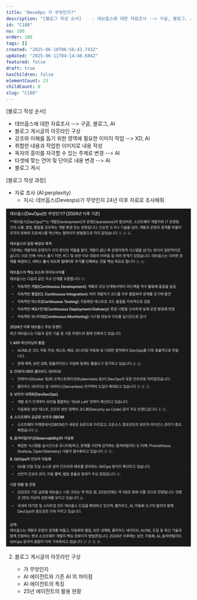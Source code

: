 ```yaml
---
title: "DeveOps 가 무엇인지?"
description: "[블로그 작성 순서]    - 데브옵스에 대한 자료조사 --> 구글, 블로그, AI   - 블로그 게시글의 아웃라인 구상   - 강조와 이해를 돕기 위한 영역에 필요한 이미지 작업 --> XD, AI   - 취합한 내용과 작업한 이미지로 내용 작성   - 독자의 흥미를..."
id: "C188"
no: 188
order: 188
tags: []
created: "2025-06-10T06:56:41.743Z"
updated: "2025-06-11T04:14:46.684Z"
featured: false
draft: true
hasChildren: false
elementCount: 23
childCount: 0
slug: "C188"
---
```


[블로그 작성 순서]

  - 데브옵스에 대한 자료조사 --> 구글, 블로그, AI
  - 블로그 게시글의 아웃라인 구상
  - 강조와 이해를 돕기 위한 영역에 필요한 이미지 작업 --> XD, AI
  - 취합한 내용과 작업한 이미지로 내용 작성
  - 독자의 흥미를 자극할 수 있는 주제로 변경 --> AI
  - 타겟에 맞는 언어 및 단어로 내용 변경 --> AI
  - 블로그 게시


[블로그 작성 과정]

- 자료 조사 (AI:perplexity)
  - 지시: 데브옵스(Deveops)가 무엇인지 24년 이후 자료로 조사해줘
<img src="/images/7e0e52171e1ca7ce5bef6b52fac25879.jpg" alt="file" width="800" height="400" style="max-width: 100%; height: auto;" />



2. 블로그 게시글의 아웃라인 구상

    - 가 무엇인지
    - AI 에이전트와 기존 AI 의 차이점
    - AI 에이전트의 특징
    - 25년 에이전트의 활용 현황
